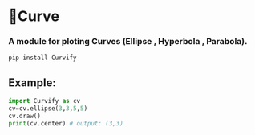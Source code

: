 # 📐Curve
### A  module for ploting Curves (Ellipse , Hyperbola , Parabola).
```py
pip install Curvify
```
## Example:
```py
import Curvify as cv
cv=cv.ellipse(3,3,5,5)
cv.draw()
print(cv.center) # output: (3,3)
```
